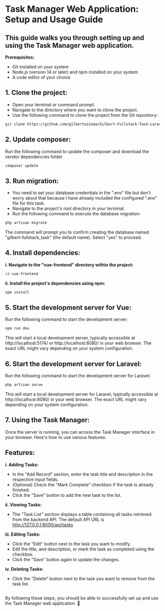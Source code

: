 # Task Manager Web Application: Setup and Usage Guide

## This guide walks you through setting up and using the Task Manager web application.

**Prerequisites:**

- Git installed on your system
- Node.js (version 14 or later) and npm installed on your system
- A code editor of your choice


## 1. Clone the project:

- Open your terminal or command prompt.
- Navigate to the directory where you want to clone the project.
- Use the following command to clone the project from the Git repository:

```bash
git clone https://github.com/gilbertozioma/Gilbert-Fullstack-Task-Laravel-and-Vue.git
```

##

## 2. Update composer:

Run the following command to update the composer and download the vendor dependencies folder

```bash
composer update
```

##

## 3. Run migration:

- You need to set your database credentials in the ".env" file but don't worry about that because I have already included the configured ".env" file for this task.
- Navigate to the project's root directory in your terminal.
- Run the following command to execute the database migration:

```bash
php artisan migrate
```
The command will prompt you to confirm creating the database named "gilbert-fullstack_task" (the default name). Select "yes" to proceed.

##

## 4. Install dependencies:

**i. Navigate to the "vue-frontend" directory within the project:**

```Bash
cd vue-frontend
```

**ii. Install the project's dependencies using npm:**

```bash
npm install
```

##

## 5. Start the development server for Vue:

Run the following command to start the development server:

```Bash
npm run dev
```
This will start a local development server, typically accessible at http://localhost:5174/ or http://localhost:8080/ in your web browser. The exact URL might vary depending on your system configuration.

##

## 6. Start the development server for Laravel:

Run the following command to start the development server for Laravel:

```Bash
php artisan serve
```
This will start a local development server for Laravel, typically accessible at http://localhost:8080/ in your web browser. The exact URL might vary depending on your system configuration.

## 7. Using the Task Manager:

Once the server is running, you can access the Task Manager interface in your browser. Here's how to use various features:

## Features:

**i. Adding Tasks:**

- In the "Add Record" section, enter the task title and description in the respective input fields.
- (Optional) Check the "Mark Complete" checkbox if the task is already finished.
- Click the "Save" button to add the new task to the list.

**ii. Viewing Tasks:**

- The "Task List" section displays a table containing all tasks retrieved from the backend API. The default API URL is http://127.0.0.1:8000/api/tasks

**iii. Editing Tasks:**

- Click the "Edit" button next to the task you want to modify.
- Edit the title, and description, or mark the task as completed using the checkbox.
- Click the "Save" button again to update the changes.

**iv. Deleting Tasks:**

- Click the "Delete" button next to the task you want to remove from the task list.

##

By following these steps, you should be able to successfully set up and use the Task Manager web application. 🙂
